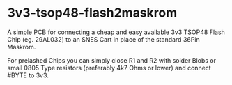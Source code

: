 # 3v3-tsop48-flash2maskrom
A simple PCB for connecting a cheap and easy available 3v3 TSOP48 Flash Chip (eg. 29AL032) to an SNES Cart in place of the standard 36Pin Maskrom.

For prelashed Chips you can simply close R1 and R2 with solder Blobs or small 0805 Type resistors (preferably 4k7 Ohms or lower) and connect #BYTE to 3v3.
